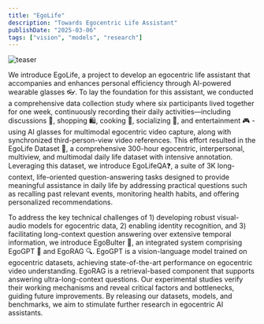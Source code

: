 ```yaml
---
title: "EgoLife"
description: "Towards Egocentric Life Assistant"
publishDate: "2025-03-06"
tags: ["vision", "models", "research"]
---
```


![teaser](https://github.com/EvolvingLMMs-Lab/EgoLife/blob/main/assets/egolife_teaser.png?raw=true)

We introduce EgoLife, a project to develop an egocentric life assistant that accompanies and enhances personal efficiency through AI-powered wearable glasses 👓. To lay the foundation for this assistant, we conducted a comprehensive data collection study where six participants lived together for one week, continuously recording their daily activities—including discussions 💬, shopping 🛍️, cooking 🍳, socializing 👥, and entertainment 🎮 - using AI glasses for multimodal egocentric video capture, along with synchronized third-person-view video references. This effort resulted in the EgoLife Dataset 📖, a comprehensive 300-hour egocentric, interpersonal, multiview, and multimodal daily life dataset with intensive annotation. Leveraging this dataset, we introduce EgoLifeQA❓, a suite of 3K long-context, life-oriented question-answering tasks designed to provide meaningful assistance in daily life by addressing practical questions such as recalling past relevant events, monitoring health habits, and offering personalized recommendations.

To address the key technical challenges of 1) developing robust visual-audio models for egocentric data, 2) enabling identity recognition, and 3) facilitating long-context question answering over extensive temporal information, we introduce EgoBulter 🫡, an integrated system comprising EgoGPT 🧠 and EgoRAG 🔍. EgoGPT is a vision-language model trained on egocentric datasets, achieving state-of-the-art performance on egocentric video understanding. EgoRAG is a retrieval-based component that supports answering ultra-long-context questions. Our experimental studies verify their working mechanisms and reveal critical factors and bottlenecks, guiding future improvements. By releasing our datasets, models, and benchmarks, we aim to stimulate further research in egocentric AI assistants.